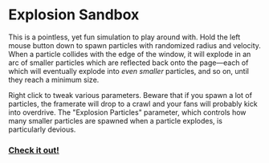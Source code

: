 # Explosion Sandbox

This is a pointless, yet fun simulation to play around with. Hold the left mouse button down to spawn particles with randomized radius and velocity. When a particle collides with the edge of the window, it will explode in an arc of smaller particles which are reflected back onto the page—each of which will eventually explode into *even smaller* particles, and so on, until they reach a minimum size.

Right click to tweak various parameters. Beware that if you spawn a lot of particles, the framerate will drop to a crawl and your fans will probably kick into overdrive. The "Explosion Particles" parameter, which controls how many smaller particles are spawned when a particle explodes, is particularly devious.

### [Check it out!](https://spindlymist.github.io/explosions/)
